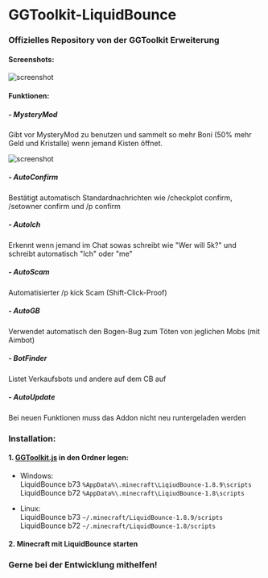 # GGToolkit-LiquidBounce

### Offizielles Repository von der GGToolkit Erweiterung

#### Screenshots:

![screenshot](https://user-images.githubusercontent.com/87099409/188406801-f60c8a00-f57f-4795-8590-d14c19a6df55.png)

#### Funktionen:

##### - MysteryMod

Gibt vor MysteryMod zu benutzen und sammelt so mehr Boni (50% mehr Geld und Kristalle) wenn jemand Kisten öffnet.

![screenshot](https://user-images.githubusercontent.com/87099409/188408803-ff697865-028c-4df5-822b-793e7fa43c11.png)

##### - AutoConfirm

Bestätigt automatisch Standardnachrichten wie /checkplot confirm, /setowner confirm und /p confirm

##### - AutoIch

Erkennt wenn jemand im Chat sowas schreibt wie "Wer will 5k?" und schreibt automatisch "Ich" oder "me"

##### - AutoScam

Automatisierter /p kick Scam (Shift-Click-Proof)

##### - AutoGB

Verwendet automatisch den Bogen-Bug zum Töten von jeglichen Mobs (mit Aimbot)

##### - BotFinder

Listet Verkaufsbots und andere auf dem CB auf

##### - AutoUpdate

Bei neuen Funktionen muss das Addon nicht neu runtergeladen werden

### Installation:

#### 1. [GGToolkit.js](https://github.com/rob0408/GGToolkit-LiquidBounce/releases/download/1.0/GGToolkit.js) in den Ordner legen:

- Windows:<br>
  LiquidBounce b73 `%AppData%\.minecraft\LiqiudBounce-1.8.9\scripts`<br>
  LiquidBounce b72 `%AppData%\.minecraft\LiqiudBounce-1.8\scripts`

- Linux:<br>
  LiquidBounce b73 `~/.minecraft/LiquidBounce-1.8.9/scripts`<br>
  LiquidBounce b72 `~/.minecraft/LiquidBounce-1.8/scripts`

#### 2. Minecraft mit LiquidBounce starten

### Gerne bei der Entwicklung mithelfen!
